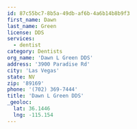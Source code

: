 ```yaml
---
id: 87c55bc7-8b5a-49db-af6b-4a6b14b8b9f3
first_name: Dawn
last_name: Green
license: DDS
services:
  - dentist
category: Dentists
org_name: 'Dawn L Green DDS'
address: '3900 Paradise Rd'
city: 'Las Vegas'
state: NV
zip: '89169'
phone: '(702) 369-7444'
title: 'Dawn L Green DDS'
_geoloc:
  lat: 36.1446
  lng: -115.154
---
```

